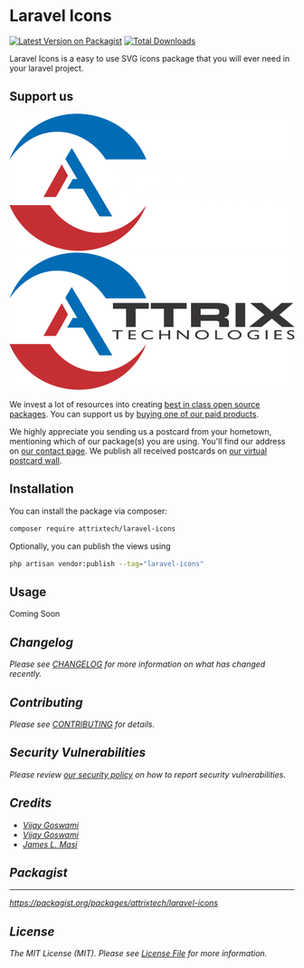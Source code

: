 # Laravel Icons

[![Latest Version on Packagist](https://img.shields.io/packagist/v/attrixtech/laravel-icons.svg?style=flat-square)](https://packagist.org/packages/attrixtech/laravel-icons)
[![Total Downloads](https://img.shields.io/packagist/dt/attrixtech/laravel-icons.svg?style=flat-square)](https://packagist.org/packages/attrixtech/laravel-icons)

Laravel Icons is a easy to use SVG icons package that you will ever need in your laravel project.
## Support us

![Attrix Technologies Logo](https://raw.githubusercontent.com/attrixtech/.github/9d533df726f75cd0d79bcaec008b4fb83bbf8921/logo-light.svg#gh-dark-mode-only)
![Attrix Technologies Logo](https://raw.githubusercontent.com/attrixtech/.github/9d533df726f75cd0d79bcaec008b4fb83bbf8921/logo-dark.svg#gh-light-mode-only)

We invest a lot of resources into creating [best in class open source packages](https://spatie.be/open-source). You can support us by [buying one of our paid products](https://spatie.be/open-source/support-us).

We highly appreciate you sending us a postcard from your hometown, mentioning which of our package(s) you are using. You'll find our address on [our contact page](https://spatie.be/about-us). We publish all received postcards on [our virtual postcard wall](https://spatie.be/open-source/postcards).

## Installation

You can install the package via composer:

```bash
composer require attrixtech/laravel-icons
```

Optionally, you can publish the views using

```bash
php artisan vendor:publish --tag="laravel-icons"
```

## Usage

Coming Soon <I have to write this>

## Changelog

Please see [CHANGELOG](CHANGELOG.md) for more information on what has changed recently.

## Contributing

Please see [CONTRIBUTING](CONTRIBUTING.md) for details.

## Security Vulnerabilities

Please review [our security policy](../../security/policy) on how to report security vulnerabilities.

## Credits

- [Vijay Goswami](https://github.com/developervijay7)
- [Vijay Goswami](https://github.com/hexpit)
- [James L. Masi](https://github.com/jlmasi)

## Packagist
---
https://packagist.org/packages/attrixtech/laravel-icons

## License

The MIT License (MIT). Please see [License File](LICENSE.md) for more information.
